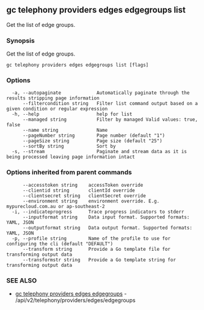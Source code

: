 ## gc telephony providers edges edgegroups list

Get the list of edge groups.

### Synopsis

Get the list of edge groups.

```
gc telephony providers edges edgegroups list [flags]
```

### Options

```
  -a, --autopaginate             Automatically paginate through the results stripping page information
      --filtercondition string   Filter list command output based on a given condition or regular expression
  -h, --help                     help for list
      --managed string           Filter by managed Valid values: true, false
      --name string              Name
      --pageNumber string        Page number (default "1")
      --pageSize string          Page size (default "25")
      --sortBy string            Sort by
  -s, --stream                   Paginate and stream data as it is being processed leaving page information intact
```

### Options inherited from parent commands

```
      --accesstoken string    accessToken override
      --clientid string       clientId override
      --clientsecret string   clientSecret override
      --environment string    environment override. E.g. mypurecloud.com.au or ap-southeast-2
  -i, --indicateprogress      Trace progress indicators to stderr
      --inputformat string    Data input format. Supported formats: YAML, JSON
      --outputformat string   Data output format. Supported formats: YAML, JSON
  -p, --profile string        Name of the profile to use for configuring the cli (default "DEFAULT")
      --transform string      Provide a Go template file for transforming output data
      --transformstr string   Provide a Go template string for transforming output data
```

### SEE ALSO

* [gc telephony providers edges edgegroups](gc_telephony_providers_edges_edgegroups.html)	 - /api/v2/telephony/providers/edges/edgegroups


